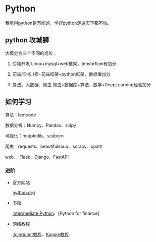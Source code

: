 # Python

我觉得python是万能的，学好python走遍天下都不怕。

## python 攻城獅

大概分为三个不同的岗位：

1. 后端开发
  Linux+mysql+web框架，tensorflow有加分

2. 前端/全栈
  H5+前端框架+python框架，数据库加分

3. 算法、大数据、爬虫
  爬虫+数据库+算法，数学+DeepLearning经验加分

## 如何学习

算法：leetcode

数据分析：Numpy、Pandas、scipy

可视化：matplotlib、seaborn

爬虫：requests、beautifulsoup、scrapy、xpath

web： Flask、Django、FastAPI

### 进阶

- 官方网站

  [python.org](https://www.python.org/doc/)

- 书籍

  [Intermediate Python](https://book.pythontips.com/en/latest/)、[Python for finance]

- 网络教程

  [Joinquant教程](https://www.joinquant.com/study#python)、[Kaggle教程](https://www.kaggle.com/learn/overview)